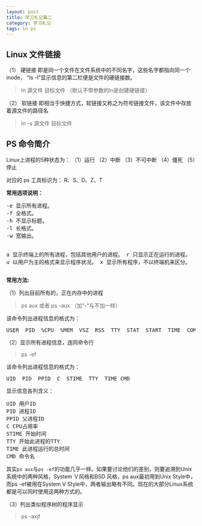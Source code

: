 ```yaml
---
layout: post
title: 学习札记篇二
category: 学习札记
tags: ln ps
---
```


## Linux 文件链接
（1） 硬链接
即是同一个文件在文件系统中的不同名字，这些名字都指向同一个 inode， “ls -l”显示信息的第二栏便是文件的硬链接数。

> ln 源文件 目标文件 （默认不带参数的ln是创建硬链接）

（2） 软链接
即相当于快捷方式，软链接又称之为符号链接文件，该文件中存放着源文件的路径名

> ln -s 源文件 目标文件

## PS 命令简介
Linux上进程的5种状态为：
（1）运行
（2）中断
（3）不可中断
（4）僵死
（5）停止

对应的 ps 工具标识为： R、S、D、Z、T

**常用选项说明：**
<div class="hblock"><pre>
-e 显示所有进程。
-f 全格式。
-h 不显示标题。
-l 长格式。
-w 宽输出。

a 显示终端上的所有进程，包括其他用户的进程。
r 只显示正在运行的进程。
u 以用户为主的格式来显示程序状况。
x 显示所有程序，不以终端机来区分。
</pre></div>

**常用方法:**

（1）列出目前所有的，正在内存中的进程

> ps aux 或者 ps -aux （加“-”与不加一样）

该命令列出进程信息的格式为：
<div class="hblock"><pre>
USER  PID  %CPU  %MEM  VSZ  RSS  TTY  STAT  START  TIME  COMMAND
</pre></div>

（2）显示所有进程信息，连同命令行

> ps -ef

该命令列出进程信息的格式为：
<div class="hblock"><pre>
UID  PID  PPID  C  STIME  TTY  TIME CMD
</pre></div>

显示信息各列含义：
<div class="hblock"><pre>
UID 用户ID
PID 进程ID
PPID 父进程ID
C CPU占用率
STIME 开始时间
TTY 开始此进程的TTY
TIME 此进程运行的总时间
CMD 命令名
</pre></div>

其实`ps aux`与`ps -ef`的功能几乎一样。如果要讨论他们的差别，则要追溯到Unix系统中的两种风格，System Ｖ风格和BSD 风格，ps aux最初用到Unix Style中，而ps -ef被用在System V Style中，两者输出略有不同。现在的大部分Linux系统都是可以同时使用这两种方式的。

（3）列出类似程序树的程序显示

> ps -axjf


